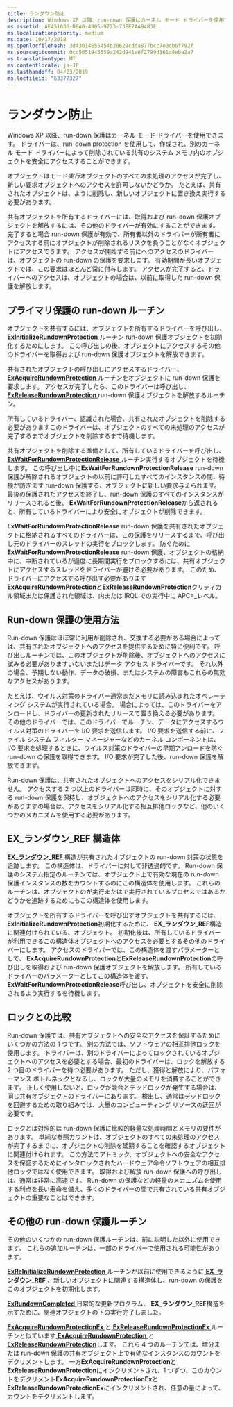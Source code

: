 ```yaml
---
title: ランダウン防止
description: Windows XP 以降、run-down 保護はカーネル モード ドライバーを使用できます。 ドライバーは、run-down protection を使用して、作成され、別のカーネル モード ドライバーによって削除されている共有のシステム メモリ内のオブジェクトを安全にアクセスすることができます。
ms.assetid: AF451636-DBA0-4905-9723-73EE7AA9483E
ms.localizationpriority: medium
ms.date: 10/17/2018
ms.openlocfilehash: 3d43014655454b20629cdda877bcc7e0cb6f792f
ms.sourcegitcommit: 0cc5051945559a242d941a6f2799d161d8eba2a7
ms.translationtype: MT
ms.contentlocale: ja-JP
ms.lasthandoff: 04/23/2019
ms.locfileid: "63377327"
---
```

# <a name="run-down-protection"></a>ランダウン防止


Windows XP 以降、run-down 保護はカーネル モード ドライバーを使用できます。 ドライバーは、run-down protection を使用して、作成され、別のカーネル モード ドライバーによって削除されている共有のシステム メモリ内のオブジェクトを安全にアクセスすることができます。

オブジェクトはモード*実行*オブジェクトのすべての未処理のアクセスが完了し、新しい要求オブジェクトへのアクセスを許可しないかどうか。 たとえば、共有されたオブジェクトは、ように削除し、新しいオブジェクトに置き換え実行する必要があります。

共有オブジェクトを所有するドライバーには、取得および run-down 保護オブジェクトを解放するには、その他のドライバーが有効にすることができます。 完了すると場合 run-down 保護が有効で、所有者以外のドライバーが所有者にアクセスする前にオブジェクトが削除されるリスクを負うことがなくオブジェクトにアクセスできます。 アクセスが開始する前にへのアクセスのドライバーは、オブジェクトの run-down の保護を要求します。 有効期間が長いオブジェクトでは、この要求はほとんど常に付与します。 アクセスが完了すると、ドライバーへのアクセスは、オブジェクトの場合は、以前に取得した run-down 保護を解放します。

## <a name="primary-run-down-protection-routines"></a>プライマリ保護の run-down ルーチン


オブジェクトを共有するには、オブジェクトを所有するドライバーを呼び出し、 [ **ExInitializeRundownProtection** ](https://msdn.microsoft.com/library/windows/hardware/jj569373)ルーチン run-down 保護オブジェクトを初期化するためにします。 この呼び出しの後、オブジェクトにアクセスするその他のドライバーを取得および run-down 保護オブジェクトを解放できます。

共有されたオブジェクトの呼び出しにアクセスするドライバー、 [ **ExAcquireRundownProtection** ](https://msdn.microsoft.com/library/windows/hardware/jj569371)ルーチンをオブジェクトに run-down 保護を要求します。 アクセスが完了したら、このドライバーは呼び出し、 [ **ExReleaseRundownProtection** ](https://msdn.microsoft.com/library/windows/hardware/jj569375) run-down 保護オブジェクトを解放するルーチン。

所有しているドライバー、認識された場合、共有されたオブジェクトを削除する必要がありますこのドライバーは、オブジェクトのすべての未処理のアクセスが完了するまでオブジェクトを削除するまで待機します。

共有オブジェクトを削除する準備として、所有しているドライバーを呼び出し、 [ **ExWaitForRundownProtectionRelease** ](https://msdn.microsoft.com/library/windows/hardware/jj569378)ルーチン実行するオブジェクトを待機します。 この呼び出し中に**ExWaitForRundownProtectionRelease** run-down 保護が解除されるオブジェクトの以前に許可したすべてのインスタンスの間、待機が防ぎます run-down 保護する、オブジェクトに新しい要求与えられます。 最後の保護されたアクセスを終了し、run-down 保護のすべてのインスタンスがリリースされると後、 **ExWaitForRundownProtectionRelease**から返されると、所有しているドライバーにより安全にオブジェクトが削除できます。

**ExWaitForRundownProtectionRelease** run-down 保護を共有されたオブジェクトに格納されるすべてのドライバーは、この保護をリリースするまで、呼び出し元のドライバーのスレッドの実行をブロックします。 防ぐために**ExWaitForRundownProtectionRelease** run-down 保護、オブジェクトの格納中に、中断されているが過度に長期間実行をブロックするには、共有オブジェクトにアクセスするスレッドをドライバーが避ける必要があります。 このため、ドライバーにアクセスする呼び出す必要があります**ExAcquireRundownProtection**と**ExReleaseRundownProtection**クリティカル領域または保護された領域は、内または IRQL での実行中に APC=\_レベル。

## <a name="uses-for-run-down-protection"></a>Run-down 保護の使用方法


Run-down 保護はほぼ常に利用が削除され、交換する必要がある場合によっては、共有されたオブジェクトへのアクセスを提供するために特に便利です。 呼び出しルーチンでは、このオブジェクトが削除後、オブジェクトへのアクセスに試みる必要がありますいないまたはデータ アクセス ドライバーです。 それ以外の場合、予期しない動作、データの破損、またはシステムの障害もこれらの無効なアクセスがあります。

たとえば、ウイルス対策のドライバー通常まだメモリに読み込まれたオペレーティング システムが実行されている場合。 場合によっては、このドライバーをアンロードし、ドライバーの更新されたリリースで置き換える必要があります。 その他のドライバーでは、このドライバーでルーチン、データにアクセスするウイルス対策のドライバーを I/O 要求を送信します。 I/O 要求を送信する前に、ファイル システム フィルター マネージャーなどのカーネル コンポーネントは、I/O 要求を処理するときに、ウイルス対策のドライバーの早期アンロードを防ぐ run-down の保護を取得できます。 I/O 要求が完了した後、run-down 保護を解放できます。

Run-down 保護は、共有されたオブジェクトへのアクセスをシリアル化できません。 アクセスする 2 つ以上のドライバーは同時に、そのオブジェクトに対する run-down 保護を保持し、オブジェクトへのアクセスをシリアル化する必要がありますの場合は、アクセスをシリアル化する相互排他ロックなど、他のいくつかのメカニズムを使用する必要があります。

## <a name="the-exrundownref-structure"></a>EX\_ランダウン\_REF 構造体


[ **EX\_ランダウン\_REF** ](https://msdn.microsoft.com/library/windows/hardware/jj569379)構造が共有されたオブジェクトの run-down 対策の状態を追跡します。 この構造体は、ドライバーに対して非透過的です。 Run-down 保護のシステム指定のルーチンでは、オブジェクト上で有効な現在の run-down 保護インスタンスの数をカウントするのにこの構造体を使用します。 これらのルーチンは、オブジェクトのが実行またはで実行されているプロセスではあるかどうかを追跡するためにもこの構造体を使用します。

オブジェクトを所有するドライバーを呼び出すオブジェクトを共有するには、 **ExInitializeRundownProtection**初期化するために、 **EX\_ランダウン\_REF**構造に関連付けられている、オブジェクト。 初期化後は、所有しているドライバーが利用できるこの構造体オブジェクトへのアクセスを必要とするその他のドライバーにします。 アクセスのドライバーでは、この構造体を渡すパラメーターとして、 **ExAcquireRundownProtection**と**ExReleaseRundownProtection**の呼び出しを取得および run-down 保護オブジェクトを解放します。 所有しているドライバーのパラメーターとしてこの構造体を渡す、 **ExWaitForRundownProtectionRelease**呼び出し、オブジェクトを安全に削除されるよう実行するを待機します。

## <a name="comparison-to-locks"></a>ロックとの比較


Run-down 保護では、共有オブジェクトへの安全なアクセスを保証するためにいくつかの方法の 1 つです。 別の方法では、ソフトウェアの相互排他ロックを使用します。 ドライバーは、別のドライバーによってロックされているオブジェクトへのアクセスを必要とする場合、最初のドライバーは、ロックを解放する 2 つ目のドライバーを待つ必要があります。 ただし、獲得と解放により、パフォーマンス ボトルネックとなるし、ロックが大量のメモリを消費することができます。 正しく使用しないと、ロックが競合とデッドロックが発生する場合は、同じ共有オブジェクトのドライバーにあります。 検出し、通常はデッドロックを回避するための取り組みでは、大量のコンピューティング リソースの迂回が必要です。

ロックとは対照的は run-down 保護に比較的軽量な処理時間とメモリの要件があります。 単純な参照カウントは、オブジェクトのすべての未処理のアクセスが完了するまでに、オブジェクトの削除を延期することを確認するオブジェクトに関連付けられます。 この方法でアトミック、オブジェクトへの安全なアクセスを保証するためにインタロックされたハードウェア命令ソフトウェアの相互排他ロックではなく使用できます。 取得および解放 run-down 保護への呼び出しは、通常は非常に高速です。 Run-down の保護などの軽量のメカニズムを使用する利点を長い寿命を備え、多くのドライバーの間で共有されている共有オブジェクトの重要なことはできます。

## <a name="other-run-down-protection-routines"></a>その他の run-down 保護ルーチン


その他のいくつかの run-down 保護ルーチンは、前に説明した以外に使用できます。 これらの追加ルーチンは、一部のドライバーで使用される可能性があります。

[ **ExReInitializeRundownProtection** ](https://msdn.microsoft.com/library/windows/hardware/jj569374)ルーチンが以前に使用できるように[ **EX\_ランダウン\_REF** ](https://msdn.microsoft.com/library/windows/hardware/jj569379)、新しいオブジェクトに関連する構造体し、run-down の保護をこのオブジェクトを初期化します。

[ **ExRundownCompleted** ](https://msdn.microsoft.com/library/windows/hardware/jj569377)日常的な更新プログラム、 **EX\_ランダウン\_REF**構造を示すために、関連オブジェクトの下の実行完了しました。

[ **ExAcquireRundownProtectionEx** ](https://msdn.microsoft.com/library/windows/hardware/jj569372)と[ **ExReleaseRundownProtectionEx** ](https://msdn.microsoft.com/library/windows/hardware/jj569376)ルーチンと似ています[ **ExAcquireRundownProtection** ](https://msdn.microsoft.com/library/windows/hardware/jj569371)と[ **ExReleaseRundownProtection**](https://msdn.microsoft.com/library/windows/hardware/jj569375)します。 これら 4 つのルーチンでは、増分または run-down 保護の共有オブジェクト上で有効なインスタンスのカウントをデクリメントします。 一方**ExAcquireRundownProtection**と**ExReleaseRundownProtection**にインクリメントされ、1 つずつ、このカウントをデクリメント**ExAcquireRundownProtectionEx**と**ExReleaseRundownProtectionEx**にインクリメントされ、任意の量によって、カウントをデクリメントします。

 

 




